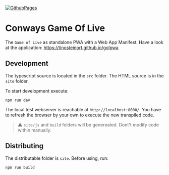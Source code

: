[![GithubPages](https://github.com/tinosteinort/golpwa/workflows/deploy-to-github-pages/badge.svg)](https://github.com/tinosteinort/golpwa/actions?query=workflow%3A%22deploy-to-github-pages%22)

# Conways Game Of Live

The `Game of Live` as standalone PWA with a Web App Manifest. Have
a look at the application: https://tinosteinort.github.io/golpwa


## Development

The typescript source is located in the `src` folder. The HTML source is in the
 `site` folder.

To start development execute:
```
npm run dev
```

The local test webserver is reachable at `http://localhost:8000/`. You have to refresh
 the browser by your own to execute the new transpiled code.

 > :warning: `site/js` and `build` folders will be genereated. Dont't modify code within manually.


## Distributing

The distributable folder is `site`. Before using, run:
```
npm run build
```

